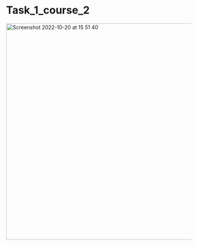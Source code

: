 # Task_1_course_2
<img width="588" alt="Screenshot 2022-10-20 at 15 51 40" src="https://user-images.githubusercontent.com/62994823/196953703-24ad207a-76fc-4f48-a6a6-5811f2365c98.png">
